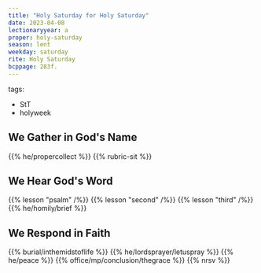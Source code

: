 ```yaml
---
title: "Holy Saturday for Holy Saturday"
date: 2023-04-08
lectionaryyear: a
proper: holy-saturday
season: lent
weekday: saturday
rite: Holy Saturday
bcppage: 283f.
---
```

tags:
- StT
- holyweek

## We Gather in God's Name
{{% he/propercollect %}}
{{% rubric-sit %}}

## We Hear God's Word
{{% lesson "psalm" /%}}
{{% lesson "second" /%}}
{{% lesson "third" /%}}
{{% he/homily/brief %}}

## We Respond in Faith
{{% burial/inthemidstoflife %}}
{{% he/lordsprayer/letuspray %}}
{{% he/peace %}}
{{% office/mp/conclusion/thegrace %}}
{{% nrsv %}}

